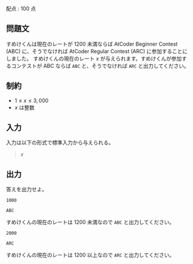 配点 : $100$ 点

## 問題文

すめけくんは現在のレートが $1200$ 未満ならば AtCoder Beginner Contest (ABC) に、そうでなければ AtCoder Regular Contest (ARC) に参加することにしました。
すめけくんの現在のレート $x$ が与えられます。すめけくんが参加するコンテストが ABC ならば `ABC` と、そうでなければ `ARC` と出力してください。

## 制約

- $1 \leq x \leq 3{,}000$
- $x$ は整数

## 入力

入力は以下の形式で標準入力から与えられる。

> $x$

## 出力

答えを出力せよ。

```input1
1000
```

```output1
ABC
```

すめけくんの現在のレートは $1200$ 未満なので `ABC` と出力してください。

```input2
2000
```

```output2
ARC
```

すめけくんの現在のレートは $1200$ 以上なので `ARC` と出力してください。